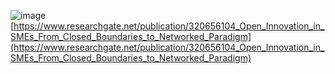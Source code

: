 
![image](https://gyazo.com/3191708973900a860e53048056e88f7f/thumb/1000)
[https://www.researchgate.net/publication/320656104_Open_Innovation_in_SMEs_From_Closed_Boundaries_to_Networked_Paradigm](https://www.researchgate.net/publication/320656104_Open_Innovation_in_SMEs_From_Closed_Boundaries_to_Networked_Paradigm)
